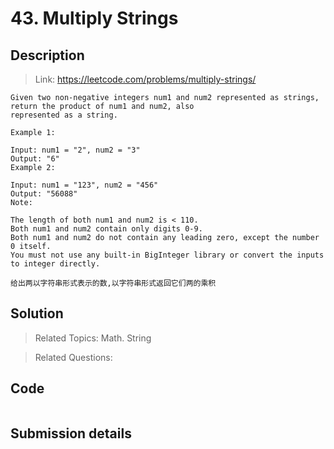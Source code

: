 # 43. Multiply Strings

## Description

> Link: https://leetcode.com/problems/multiply-strings/

```
Given two non-negative integers num1 and num2 represented as strings, return the product of num1 and num2, also 
represented as a string.

Example 1:

Input: num1 = "2", num2 = "3"
Output: "6"
Example 2:

Input: num1 = "123", num2 = "456"
Output: "56088"
Note:

The length of both num1 and num2 is < 110.
Both num1 and num2 contain only digits 0-9.
Both num1 and num2 do not contain any leading zero, except the number 0 itself.
You must not use any built-in BigInteger library or convert the inputs to integer directly.

给出两以字符串形式表示的数,以字符串形式返回它们两的乘积

```


## Solution

> Related Topics: Math. String

> Related Questions:


## Code

```java

```


## Submission details
